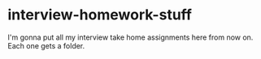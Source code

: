 # interview-homework-stuff
I'm gonna put all my interview take home assignments here from now on. Each one gets a folder.